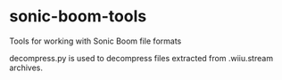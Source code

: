 sonic-boom-tools
================

Tools for working with Sonic Boom file formats

decompress.py is used to decompress files extracted from .wiiu.stream archives.
